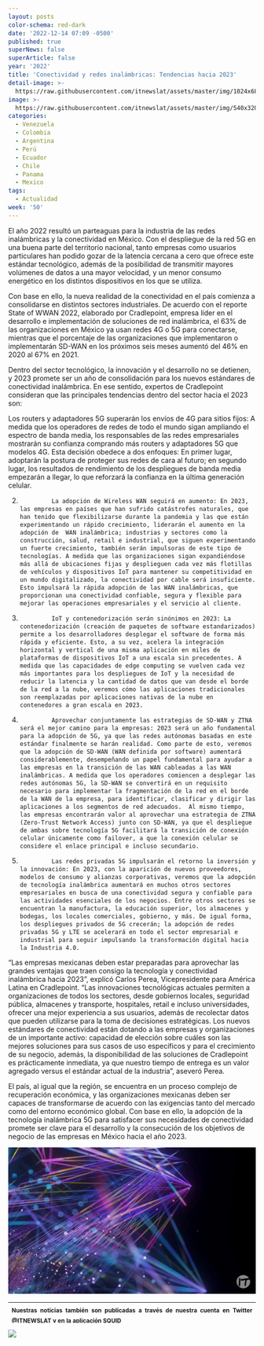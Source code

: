 ```yaml
---
layout: posts
color-schema: red-dark
date: '2022-12-14 07:09 -0500'
published: true
superNews: false
superArticle: false
year: '2022'
title: 'Conectividad y redes inalámbricas: Tendencias hacia 2023'
detail-image: >-
  https://raw.githubusercontent.com/itnewslat/assets/master/img/1024x680/Redes-Computacion-g.jpg
image: >-
  https://raw.githubusercontent.com/itnewslat/assets/master/img/540x320/Redes-Computacion-p.jpg
categories:
  - Venezuela
  - Colombia
  - Argentina
  - Perú
  - Ecuador
  - Chile
  - Panama
  - Mexico
tags:
  - Actualidad
week: '50'
---
```

El año 2022 resultó un parteaguas para la industria de las redes inalámbricas y la conectividad en México. Con el despliegue de la red 5G en una buena parte del territorio nacional, tanto empresas como usuarios particulares han podido gozar de la latencia cercana a cero que ofrece este estándar tecnológico, además de la posibilidad de transmitir mayores volúmenes de datos a una mayor velocidad, y un menor consumo energético en los distintos dispositivos en los que se utiliza.

Con base en ello, la nueva realidad de la conectividad en el país comienza a consolidarse en distintos sectores industriales. De acuerdo con el reporte State of WWAN 2022, elaborado por Cradlepoint, empresa líder en el desarrollo e implementación de soluciones de red inalámbrica, el 63% de las organizaciones en México ya usan redes 4G o 5G para conectarse, mientras que el porcentaje de las organizaciones que implementaron o implementarán SD-WAN en los próximos seis meses aumentó del 46% en 2020 al 67% en 2021.

Dentro del sector tecnológico, la innovación y el desarrollo no se detienen, y 2023 promete ser un año de consolidación para los nuevos estándares de conectividad inalámbrica. En ese sentido, expertos de Cradlepoint consideran que las principales tendencias dentro del sector hacia el 2023 son: 

Los routers y adaptadores 5G superarán los envíos de 4G para sitios fijos: A medida que los operadores de redes de todo el mundo sigan ampliando el espectro de banda media, los responsables de las redes empresariales mostrarán su confianza comprando más routers y adaptadores 5G que modelos 4G. Esta decisión obedece a dos enfoques: En primer lugar, adoptarán la postura de proteger sus redes de cara al futuro; en segundo lugar, los resultados de rendimiento de los despliegues de banda media empezarán a llegar, lo que reforzará la confianza en la última generación celular.
 

2.              La adopción de Wireless WAN seguirá en aumento: En 2023, las empresas en países que han sufrido catástrofes naturales, que han tenido que flexibilizarse durante la pandemia y las que están experimentando un rápido crecimiento, liderarán el aumento en la adopción de  WAN inalámbrica; industrias y sectores como la construcción, salud, retail e industrial, que siguen experimentando un fuerte crecimiento, también serán impulsoras de este tipo de tecnologías. A medida que las organizaciones sigan expandiéndose más allá de ubicaciones fijas y desplieguen cada vez más flotillas de vehículos y dispositivos IoT para mantener su competitividad en un mundo digitalizado, la conectividad por cable será insuficiente. Esto impulsará la rápida adopción de las WAN inalámbricas, que proporcionan una conectividad confiable, segura y flexible para mejorar las operaciones empresariales y el servicio al cliente.
 

3.              IoT y contenedorización serán sinónimos en 2023: La contenedorización (creación de paquetes de software estandarizados) permite a los desarrolladores desplegar el software de forma más rápida y eficiente. Esto, a su vez, acelera la integración horizontal y vertical de una misma aplicación en miles de plataformas de dispositivos IoT a una escala sin precedentes. A medida que las capacidades de edge computing se vuelven cada vez más importantes para los despliegues de IoT y la necesidad de reducir la latencia y la cantidad de datos que van desde el borde de la red a la nube, veremos cómo las aplicaciones tradicionales son reemplazadas por aplicaciones nativas de la nube en contenedores a gran escala en 2023. 
 

4.              Aprovechar conjuntamente las estrategias de SD-WAN y ZTNA será el mejor camino para la empresas: 2023 será un año fundamental para la adopción de 5G, ya que las redes autónomas basadas en este estándar finalmente se harán realidad. Como parte de esto, veremos que la adopción de SD-WAN (WAN definida por software) aumentará considerablemente, desempeñando un papel fundamental para ayudar a las empresas en la transición de las WAN cableadas a las WAN inalámbricas. A medida que los operadores comiencen a desplegar las redes autónomas 5G, la SD-WAN se convertirá en un requisito necesario para implementar la fragmentación de la red en el borde de la WAN de la empresa, para identificar, clasificar y dirigir las aplicaciones a los segmentos de red adecuados.  Al mismo tiempo, las empresas encontrarán valor al aprovechar una estrategia de ZTNA (Zero-Trust Network Access) junto con SD-WAN, ya que el despliegue de ambas sobre tecnología 5G facilitará la transición de conexión celular únicamente como failover, a que la conexión celular se considere el enlace principal e incluso secundario.
 

5.              Las redes privadas 5G impulsarán el retorno la inversión y la innovación: En 2023, con la aparición de nuevos proveedores, modelos de consumo y alianzas corporativas, veremos que la adopción de tecnología inalámbrica aumentará en muchos otros sectores empresariales en busca de una conectividad segura y confiable para las actividades esenciales de los negocios. Entre otros sectores se encuentran la manufactura, la educación superior, los almacenes y bodegas, los locales comerciales, gobierno, y más. De igual forma, los despliegues privados de 5G crecerán; la adopción de redes privadas 5G y LTE se acelerará en todo el sector empresarial e industrial para seguir impulsando la transformación digital hacia la Industria 4.0.

“Las empresas mexicanas deben estar preparadas para aprovechar las grandes ventajas que traen consigo la tecnología y conectividad inalámbrica hacia 2023”, explicó Carlos Perea, Vicepresidente para América Latina en Cradlepoint. “Las innovaciones tecnológicas actuales permiten a organizaciones de todos los sectores, desde gobiernos locales, seguridad pública, almacenes y transporte, hospitales, retail e incluso universidades, ofrecer una mejor experiencia a sus usuarios, además de recolectar datos que pueden utilizarse para la toma de decisiones estratégicas. Los nuevos estándares de conectividad están dotando a las empresas y organizaciones de un importante activo: capacidad de elección sobre cuáles son las mejores soluciones para sus casos de uso específicos y para el crecimiento de su negocio, además, la disponibilidad de las soluciones de Cradlepoint es prácticamente inmediata, ya que nuestro tiempo de entrega es un valor agregado versus el estándar actual de la industria”, aseveró Perea. 

El país, al igual que la región, se encuentra en un proceso complejo de recuperación económica, y las organizaciones mexicanas deben ser capaces de transformarse de acuerdo con las exigencias tanto del mercado como del entorno económico global. Con base en ello, la adopción de la tecnología inalámbrica 5G para satisfacer sus necesidades de conectividad promete ser clave para el desarrollo y la consecución de los objetivos de negocio de las empresas en México hacia el año 2023.

![](https://raw.githubusercontent.com/itnewslat/assets/master/img/540x320/Redes-Computacion-p.jpg)

<table style="height: 42px;" width="569">
<tbody>
<tr>
<td style="text-align: justify;"><sub><strong>Nuestras noticias también son publicadas a través de nuestra cuenta en Twitter <a href="https://twitter.com/itnewslat?lang=es">@ITNEWSLAT</a> y en la aplicación <a href="https://squidapp.co/en/">SQUID</a></strong></sub></td>
</tr>
</tbody>
</table>

<img src="https://tracker.metricool.com/c3po.jpg?hash=56f88a41e39ab42c063cc51676587a04"/>